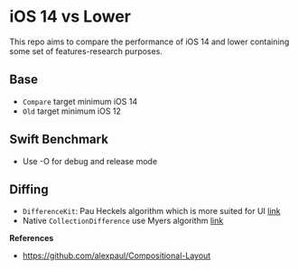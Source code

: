 #  iOS 14 vs Lower

This repo aims to compare the performance of iOS 14 and lower containing some set of features-research purposes.

## Base
- `Compare` target minimum iOS 14
- `Old` target minimum iOS 12

## Swift Benchmark
- Use -O for debug and release mode

## Diffing
- `DifferenceKit`: Pau Heckels algorithm which is more suited for UI [link](https://github.com/ra1028/DifferenceKit/blob/master/Sources/Algorithm.swift)
- Native `CollectionDifference` use Myers algorithm [link](https://developer.apple.com/documentation/swift/collectiondifference)

**References**
- https://github.com/alexpaul/Compositional-Layout
